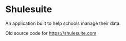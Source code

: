 # Shulesuite
An application built to help schools manage their data.

Old source code for https://shulesuite.com
